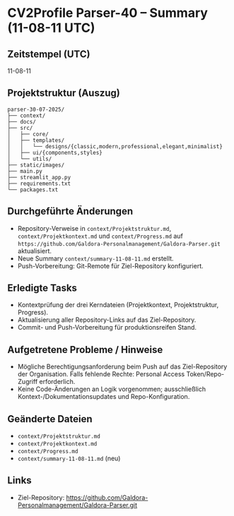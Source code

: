 # CV2Profile Parser-40 – Summary (11-08-11 UTC)

## Zeitstempel (UTC)
11-08-11

## Projektstruktur (Auszug)
```
parser-30-07-2025/
├── context/
├── docs/
├── src/
│   ├── core/
│   ├── templates/
│   │   └── designs/{classic,modern,professional,elegant,minimalist}
│   ├── ui/{components,styles}
│   └── utils/
├── static/images/
├── main.py
├── streamlit_app.py
├── requirements.txt
└── packages.txt
```

## Durchgeführte Änderungen
- Repository-Verweise in `context/Projektstruktur.md`, `context/Projektkontext.md` und `context/Progress.md` auf `https://github.com/Galdora-Personalmanagement/Galdora-Parser.git` aktualisiert.
- Neue Summary `context/summary-11-08-11.md` erstellt.
- Push-Vorbereitung: Git-Remote für Ziel-Repository konfiguriert.

## Erledigte Tasks
- Kontextprüfung der drei Kerndateien (Projektkontext, Projektstruktur, Progress).
- Aktualisierung aller Repository-Links auf das Ziel-Repository.
- Commit- und Push-Vorbereitung für produktionsreifen Stand.

## Aufgetretene Probleme / Hinweise
- Mögliche Berechtigungsanforderung beim Push auf das Ziel-Repository der Organisation. Falls fehlende Rechte: Personal Access Token/Repo-Zugriff erforderlich.
- Keine Code-Änderungen an Logik vorgenommen; ausschließlich Kontext-/Dokumentationsupdates und Repo-Konfiguration.

## Geänderte Dateien
- `context/Projektstruktur.md`
- `context/Projektkontext.md`
- `context/Progress.md`
- `context/summary-11-08-11.md` (neu)

## Links
- Ziel-Repository: https://github.com/Galdora-Personalmanagement/Galdora-Parser.git


